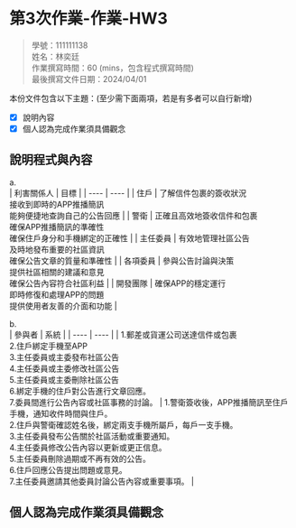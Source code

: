 # 第3次作業-作業-HW3
>
>學號：111111138
><br />
>姓名：林奕廷
><br />
>作業撰寫時間：60 (mins，包含程式撰寫時間)
><br />
>最後撰寫文件日期：2024/04/01
>

本份文件包含以下主題：(至少需下面兩項，若是有多者可以自行新增)
- [x] 說明內容
- [x] 個人認為完成作業須具備觀念

## 說明程式與內容

a.<br>
| 利害關係人 | 目標 |
| ---- | ---- |
| 住戶 | 了解信件包裹的簽收狀況<br>接收到即時的APP推播簡訊<br>能夠便捷地查詢自己的公告回應 |
| 警衛 | 正確且高效地簽收信件和包裹<br>確保APP推播簡訊的準確性<br>確保住戶身分和手機綁定的正確性 |
| 主任委員 | 有效地管理社區公告<br>及時地發布重要的社區資訊<br> 確保公告文章的質量和準確性 |
| 各項委員 | 參與公告討論與決策<br>提供社區相關的建議和意見<br>確保公告內容符合社區利益 |
| 開發團隊 | 確保APP的穩定運行<br>即時修復和處理APP的問題<br>提供使用者友善的介面和功能 |

b.<br>
| 參與者 | 系統 |
| ---- | ---- |
| 1.郵差或貨運公司送達信件或包裹<br>2.住戶綁定手機至APP<br>3.主任委員或主委發布社區公告<br>4.主任委員或主委修改社區公告<br>5.主任委員或主委刪除社區公告<br>6.綁定手機的住戶對公告進行文章回應。<br>7.委員間進行公告內容或社區事務的討論。 | 1.警衛簽收後，APP推播簡訊至住戶手機，通知收件時間與住戶。<br>2.住戶與警衛確認姓名後，綁定兩支手機所屬戶，每戶一支手機。<br>3.主任委員發布公告關於社區活動或重要通知。<br>4.主任委員修改公告內容以更新或更正信息。<br>5.主任委員刪除過期或不再有效的公告。<br>6.住戶回應公告提出問題或意見。<br>7.主任委員邀請其他委員討論公告內容或重要事項。 |



## 個人認為完成作業須具備觀念

